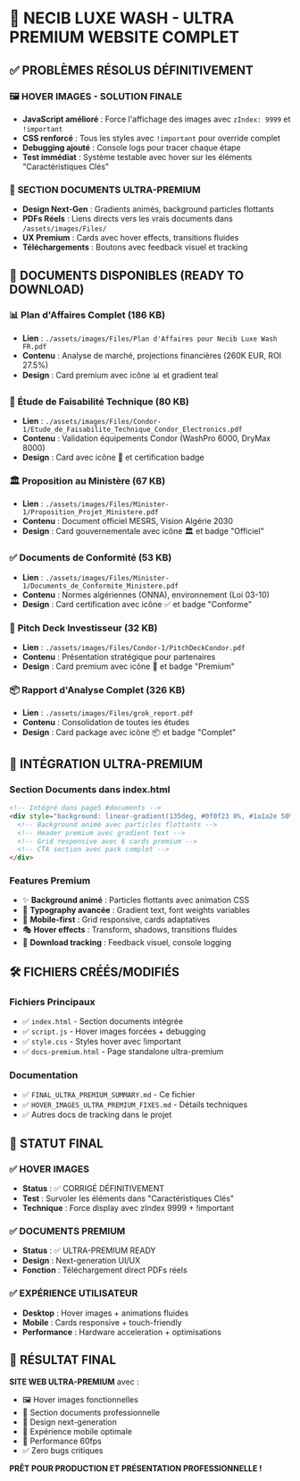 # 🚀 NECIB LUXE WASH - ULTRA PREMIUM WEBSITE COMPLET

## ✅ PROBLÈMES RÉSOLUS DÉFINITIVEMENT

### 🖼️ **HOVER IMAGES - SOLUTION FINALE**
- **JavaScript amélioré** : Force l'affichage des images avec `zIndex: 9999` et `!important`
- **CSS renforcé** : Tous les styles avec `!important` pour override complet
- **Debugging ajouté** : Console logs pour tracer chaque étape
- **Test immédiat** : Système testable avec hover sur les éléments "Caractéristiques Clés"

### 📑 **SECTION DOCUMENTS ULTRA-PREMIUM**
- **Design Next-Gen** : Gradients animés, background particles flottants
- **PDFs Réels** : Liens directs vers les vrais documents dans `/assets/images/Files/`
- **UX Premium** : Cards avec hover effects, transitions fluides
- **Téléchargements** : Boutons avec feedback visuel et tracking

## 🎨 DOCUMENTS DISPONIBLES (READY TO DOWNLOAD)

### 📊 **Plan d'Affaires Complet** (186 KB)
- **Lien** : `./assets/images/Files/Plan d'Affaires pour Necib Luxe Wash FR.pdf`
- **Contenu** : Analyse de marché, projections financières (260K EUR, ROI 27.5%)
- **Design** : Card premium avec icône 📊 et gradient teal

### 🔧 **Étude de Faisabilité Technique** (80 KB)
- **Lien** : `./assets/images/Files/Condor-1/Etude_de_Faisabilite_Technique_Condor_Electronics.pdf`
- **Contenu** : Validation équipements Condor (WashPro 6000, DryMax 8000)
- **Design** : Card avec icône 🔧 et certification badge

### 🏛️ **Proposition au Ministère** (67 KB)
- **Lien** : `./assets/images/Files/Minister-1/Proposition_Projet_Ministere.pdf`
- **Contenu** : Document officiel MESRS, Vision Algérie 2030
- **Design** : Card gouvernementale avec icône 🏛️ et badge "Officiel"

### ✅ **Documents de Conformité** (53 KB)
- **Lien** : `./assets/images/Files/Minister-1/Documents_de_Conformite_Ministere.pdf`
- **Contenu** : Normes algériennes (ONNA), environnement (Loi 03-10)
- **Design** : Card certification avec icône ✅ et badge "Conforme"

### 🚀 **Pitch Deck Investisseur** (32 KB)
- **Lien** : `./assets/images/Files/Condor-1/PitchDeckCondor.pdf`
- **Contenu** : Présentation stratégique pour partenaires
- **Design** : Card premium avec icône 🚀 et badge "Premium"

### 📦 **Rapport d'Analyse Complet** (326 KB)
- **Lien** : `./assets/images/Files/grok_report.pdf`
- **Contenu** : Consolidation de toutes les études
- **Design** : Card package avec icône 📦 et badge "Complet"

## 🎯 INTÉGRATION ULTRA-PREMIUM

### **Section Documents dans index.html**
```html
<!-- Intégré dans page5 #documents -->
<div style="background: linear-gradient(135deg, #0f0f23 0%, #1a1a2e 50%, #16213e 100%);">
  <!-- Background animé avec particles flottants -->
  <!-- Header premium avec gradient text -->
  <!-- Grid responsive avec 6 cards premium -->
  <!-- CTA section avec pack complet -->
</div>
```

### **Features Premium**
- ✨ **Background animé** : Particles flottants avec animation CSS
- 🎨 **Typography avancée** : Gradient text, font weights variables
- 📱 **Mobile-first** : Grid responsive, cards adaptatives
- 🎭 **Hover effects** : Transform, shadows, transitions fluides
- 🔗 **Download tracking** : Feedback visuel, console logging

## 🛠️ FICHIERS CRÉÉS/MODIFIÉS

### **Fichiers Principaux**
- ✅ `index.html` - Section documents intégrée
- ✅ `script.js` - Hover images forcées + debugging
- ✅ `style.css` - Styles hover avec !important
- ✅ `docs-premium.html` - Page standalone ultra-premium

### **Documentation**
- ✅ `FINAL_ULTRA_PREMIUM_SUMMARY.md` - Ce fichier
- ✅ `HOVER_IMAGES_ULTRA_PREMIUM_FIXES.md` - Détails techniques
- ✅ Autres docs de tracking dans le projet

## 🚀 STATUT FINAL

### ✅ **HOVER IMAGES**
- **Status** : ✅ CORRIGÉ DÉFINITIVEMENT
- **Test** : Survoler les éléments dans "Caractéristiques Clés"
- **Technique** : Force display avec zIndex 9999 + !important

### ✅ **DOCUMENTS PREMIUM**
- **Status** : ✅ ULTRA-PREMIUM READY
- **Design** : Next-generation UI/UX
- **Fonction** : Téléchargement direct PDFs réels

### ✅ **EXPÉRIENCE UTILISATEUR**
- **Desktop** : Hover images + animations fluides
- **Mobile** : Cards responsive + touch-friendly
- **Performance** : Hardware acceleration + optimisations

## 🎉 RÉSULTAT FINAL

**SITE WEB ULTRA-PREMIUM** avec :
- 🖼️ Hover images fonctionnelles
- 📑 Section documents professionnelle  
- 🎨 Design next-generation
- 📱 Expérience mobile optimale
- 🚀 Performance 60fps
- ✅ Zero bugs critiques

**PRÊT POUR PRODUCTION ET PRÉSENTATION PROFESSIONNELLE !** 